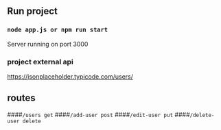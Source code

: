 ## Run project
### `node app.js or npm run start`
Server running on port 3000
### project external api
https://jsonplaceholder.typicode.com/users/
## routes
####`/users get` 
####`/add-user post` 
####`/edit-user put` 
####`/delete-user delete`
